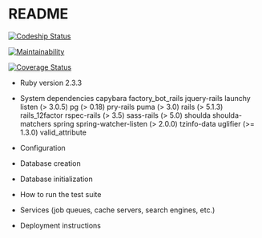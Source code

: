 # README

[ ![Codeship Status](https://app.codeship.com/projects/d9094510-c30c-0135-a25e-12d2621e85fc/status?branch=master)](https://app.codeship.com/projects/260653)

[![Maintainability](https://api.codeclimate.com/v1/badges/0a8a40a7f17928b720be/maintainability)](https://codeclimate.com/github/clb840212/Strength-Application/maintainability)

[![Coverage Status](https://coveralls.io/repos/github/clb840212/Strength-Application/badge.svg?branch=master)](https://coveralls.io/github/clb840212/Strength-Application?branch=master)


* Ruby version 2.3.3

* System dependencies
    capybara
    factory_bot_rails
    jquery-rails
    launchy
    listen (> 3.0.5)
    pg (> 0.18)
    pry-rails
    puma (> 3.0)
    rails (> 5.1.3)
    rails_12factor
    rspec-rails (> 3.5)
    sass-rails (> 5.0)
    shoulda
    shoulda-matchers
    spring
    spring-watcher-listen (> 2.0.0)
    tzinfo-data
    uglifier (>= 1.3.0)
    valid_attribute

* Configuration

* Database creation

* Database initialization

* How to run the test suite

* Services (job queues, cache servers, search engines, etc.)

* Deployment instructions
